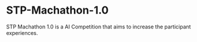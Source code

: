 # STP-Machathon-1.0
STP Machathon 1.0 is a AI Competition that aims to increase the participant experiences.  
